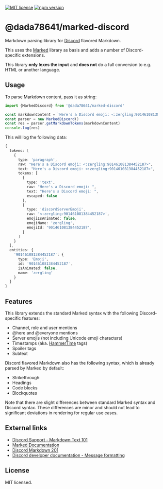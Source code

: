 [![MIT license](https://img.shields.io/badge/license-MIT-brightgreen.svg)](https://opensource.org/licenses/MIT) [![npm version](https://badge.fury.io/js/@dada78641%2Fmarked-discord.svg)](https://badge.fury.io/js/@dada78641%2Fmarked-discord)

# @dada78641/marked-discord

Markdown parsing library for [Discord](https://discord.com/) flavored Markdown.

This uses the [Marked](https://github.com/markedjs/marked) library as basis and adds a number of Discord-specific extensions.

This library **only lexes the input** and **does not** do a full conversion to e.g. HTML or another language.

## Usage

To parse Markdown content, pass it as string:

```ts
import {MarkedDiscord} from '@dada78641/marked-discord'

const markdownContent = `Here's a Discord emoji: <:zergling:901461081384452187>`
const parser = new MarkedDiscord()
const res = parser.getMarkdownTokens(markdownContent)
console.log(res)
```

This will log the following data:

```ts
{
  tokens: [
    {
      type: 'paragraph',
      raw: "Here's a Discord emoji: <:zergling:901461081384452187>",
      text: "Here's a Discord emoji: <:zergling:901461081384452187>",
      tokens: [
        {
          type: 'text',
          raw: "Here's a Discord emoji: ",
          text: "Here's a Discord emoji: ",
          escaped: false
        },
        {
          type: 'discordServerEmoji',
          raw: '<:zergling:901461081384452187>',
          emojiIsAnimated: false,
          emojiName: 'zergling',
          emojiId: '901461081384452187',
        }
      ]
    }
  ],
  entities: {
    '901461081384452187': {
      type: 'Emoji',
      id: '901461081384452187',
      isAnimated: false,
      name: 'zergling'
    }
  }
}
```

## Features

This library extends the standard Marked syntax with the following Discord-specific features:

* Channel, role and user mentions
* @here and @everyone mentions
* Server emojis (not including Unicode emoji characters)
* Timestamps (aka. [HammerTime](https://hammertime.cyou/) tags)
* Spoiler tags
* Subtext

Discord flavored Markdown also has the following syntax, which is already parsed by Marked by default:

* Strikethrough
* Headings
* Code blocks
* Blockquotes

Note that there are slight differences between standard Marked syntax and Discord syntax. These differences are minor and should not lead to significant deviations in rendering for regular use cases.

## External links

* [Discord Support - Markdown Text 101](https://support.discord.com/hc/en-us/articles/210298617-Markdown-Text-101-Chat-Formatting-Bold-Italic-Underline)
* [Marked Documentation](https://marked.js.org/)
* [Discord Markdown 201](https://github.com/ParadoxV5/Discord-Markdown)
* [Discord developer documentation - Message formatting](https://discord.com/developers/docs/reference#message-formatting)

## License

MIT licensed.
